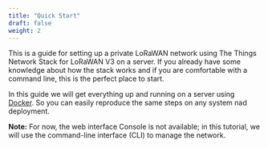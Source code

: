 ```yaml
---
title: "Quick Start"
draft: false
weight: 2
--- 
```


This is a guide for setting up a private LoRaWAN network using The Things Network Stack for LoRaWAN V3 on a server.
If you already have some knowledge about how the stack works and if you are comfortable with a command line, this is the perfect place to start.

In this guide we will get everything up and running on a server using [Docker](https://docs.docker.com/). So you can easily reproduce the same steps on any system nad deployment.

**Note:**
For now, the web interface Console is not available; in this tutorial, we will use the command-line interface (CLI) to manage the network.

